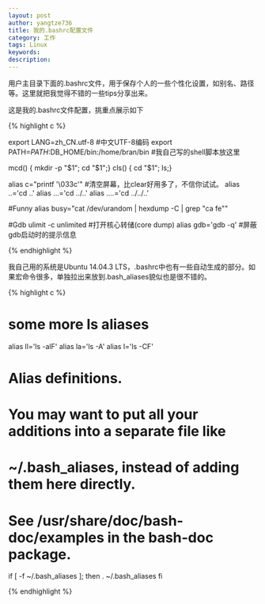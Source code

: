 ```yaml
---
layout: post
author: yangtze736
title: 我的.bashrc配置文件
category: 工作
tags: Linux
keywords:
description:
---
```


用户主目录下面的.bashrc文件，用于保存个人的一些个性化设置，如别名、路径等。这里就把我觉得不错的一些tips分享出来。

这是我的.bashrc文件配置，挑重点展示如下

{% highlight c %}

export LANG=zh_CN.utf-8 #中文UTF-8编码
export PATH=$PATH:$DB_HOME/bin:/home/bran/bin #我自己写的shell脚本放这里

mcd() { mkdir -p "$1"; cd "$1";}
cls() { cd "$1"; ls;}

alias c="printf '\033c'" #清空屏幕，比clear好用多了，不信你试试。
alias ..='cd ..'
alias ...='cd ../..'
alias ....='cd ../../..'

#Funny
alias busy="cat /dev/urandom | hexdump -C | grep \"ca fe\""

#Gdb
ulimit -c unlimited #打开核心转储(core dump)
alias gdb='gdb -q' #屏蔽gdb启动时的提示信息

{% endhighlight %}

我自己用的系统是Ubuntu 14.04.3 LTS，.bashrc中也有一些自动生成的部分。如果宏命令很多，单独拉出来放到.bash_aliases貌似也是很不错的。

{% highlight c %}

# some more ls aliases
alias ll='ls -alF'
alias la='ls -A'
alias l='ls -CF'

# Alias definitions.
# You may want to put all your additions into a separate file like
# ~/.bash_aliases, instead of adding them here directly.
# See /usr/share/doc/bash-doc/examples in the bash-doc package.

if [ -f ~/.bash_aliases ]; then
	. ~/.bash_aliases
fi

{% endhighlight %}
